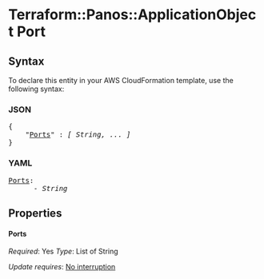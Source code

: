 # Terraform::Panos::ApplicationObject Port

## Syntax

To declare this entity in your AWS CloudFormation template, use the following syntax:

### JSON

<pre>
{
    "<a href="#ports" title="Ports">Ports</a>" : <i>[ String, ... ]</i>
}
</pre>

### YAML

<pre>
<a href="#ports" title="Ports">Ports</a>: <i>
      - String</i>
</pre>

## Properties

#### Ports

_Required_: Yes
_Type_: List of String

_Update requires_: [No interruption](https://docs.aws.amazon.com/AWSCloudFormation/latest/UserGuide/using-cfn-updating-stacks-update-behaviors.html#update-no-interrupt)

